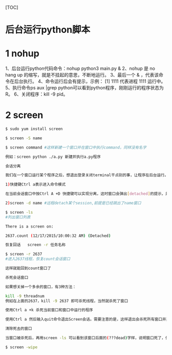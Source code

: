 [TOC]

# 后台运行python脚本

# 1 nohup

1、后台运行python代码命令：nohup python3 main.py &
2、nohup 是 no hang up 的缩写，就是不挂起的意思，不断地运行。
3、最后一个 & ，代表该命令在后台执行。
4、命令运行后会有提示，示例： [1] 1111 代表进程 1111 运行中。
5、执行命令ps aux |grep python可以看到python程序，刚刚运行的程序状态为R。
6、关闭程序：kill -9 pid。

# 2 screen

```bash
$ sudo yum install screen

$ screen -S name 

$ screen command #这样新建一个窗口并在窗口中执行command，同样没有名字

例如：screen python ./a.py 新建并执行a.py程序

会话分离

我们在一个窗口运行某个程序之后，想退出登录关闭terminal干点别的事，让程序在后台运行。这时就需要和窗口会话分离,有2种方式：

1)快捷键Ctrl a表示进入命令模式

在当前会话窗口中按Ctrl A +D 快捷键可以实现分离，这时窗口会弹出[detached]的提示，并回到主窗口。

2)screen -d name #远程detach某个session,前提是已经跳出了name窗口

$ screen -ls 
#列出窗口列表

There is a screen on:

2637.count (12/17/2015/10:00:32 AM) (Detached)

恢复回话   screen -r 任务名称

$ screen -r 2637 
#进入2637线程，恢复count会话窗口

这样就能回到count窗口了

杀死会话窗口

如果想关掉一个多余的窗口，有3种方法：

kill -9 threadnum 
例如在上面的2637，kill -9 2637 即可杀死线程，当然就杀死了窗口

使用Ctrl a +k 杀死当前窗口和窗口中运行的程序

使用Ctrl a 然后输入quit命令退出Screen会话。需要注意的是，这样退出会杀死所有窗口并退出其中运行的所有程序

清除死去的窗口

当窗口被杀死后，再用screen -ls 可以看到该窗口后面的(???dead)字样，说明窗口死了，但是仍在占用空间。这时需要清除窗口

$ screen -wipe 
```



